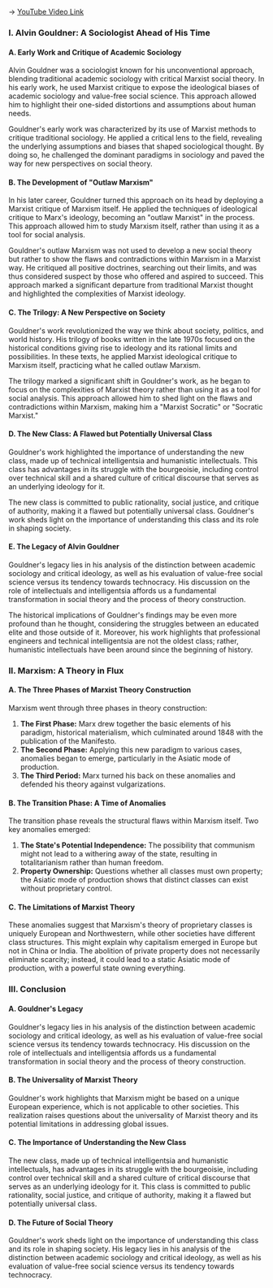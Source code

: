 -> [YouTube Video Link](https://www.youtube.com/watch?v=4MKSPk5AL-A&list=PL30RAv-0lkxGh5iMfRmZV8wEVeN50K06X&index=52&pp=iAQB)

### I. Alvin Gouldner: A Sociologist Ahead of His Time
#### A. Early Work and Critique of Academic Sociology

Alvin Gouldner was a sociologist known for his unconventional approach, blending traditional academic sociology with critical Marxist social theory. In his early work, he used Marxist critique to expose the ideological biases of academic sociology and value-free social science. This approach allowed him to highlight their one-sided distortions and assumptions about human needs.

Gouldner's early work was characterized by its use of Marxist methods to critique traditional sociology. He applied a critical lens to the field, revealing the underlying assumptions and biases that shaped sociological thought. By doing so, he challenged the dominant paradigms in sociology and paved the way for new perspectives on social theory.

#### B. The Development of "Outlaw Marxism"

In his later career, Gouldner turned this approach on its head by deploying a Marxist critique of Marxism itself. He applied the techniques of ideological critique to Marx's ideology, becoming an "outlaw Marxist" in the process. This approach allowed him to study Marxism itself, rather than using it as a tool for social analysis.

Gouldner's outlaw Marxism was not used to develop a new social theory but rather to show the flaws and contradictions within Marxism in a Marxist way. He critiqued all positive doctrines, searching out their limits, and was thus considered suspect by those who offered and aspired to succeed. This approach marked a significant departure from traditional Marxist thought and highlighted the complexities of Marxist ideology.

#### C. The Trilogy: A New Perspective on Society

Gouldner's work revolutionized the way we think about society, politics, and world history. His trilogy of books written in the late 1970s focused on the historical conditions giving rise to ideology and its rational limits and possibilities. In these texts, he applied Marxist ideological critique to Marxism itself, practicing what he called outlaw Marxism.

The trilogy marked a significant shift in Gouldner's work, as he began to focus on the complexities of Marxist theory rather than using it as a tool for social analysis. This approach allowed him to shed light on the flaws and contradictions within Marxism, making him a "Marxist Socratic" or "Socratic Marxist."

#### D. The New Class: A Flawed but Potentially Universal Class

Gouldner's work highlighted the importance of understanding the new class, made up of technical intelligentsia and humanistic intellectuals. This class has advantages in its struggle with the bourgeoisie, including control over technical skill and a shared culture of critical discourse that serves as an underlying ideology for it.

The new class is committed to public rationality, social justice, and critique of authority, making it a flawed but potentially universal class. Gouldner's work sheds light on the importance of understanding this class and its role in shaping society.

#### E. The Legacy of Alvin Gouldner

Gouldner's legacy lies in his analysis of the distinction between academic sociology and critical ideology, as well as his evaluation of value-free social science versus its tendency towards technocracy. His discussion on the role of intellectuals and intelligentsia affords us a fundamental transformation in social theory and the process of theory construction.

The historical implications of Gouldner's findings may be even more profound than he thought, considering the struggles between an educated elite and those outside of it. Moreover, his work highlights that professional engineers and technical intelligentsia are not the oldest class; rather, humanistic intellectuals have been around since the beginning of history.

### II. Marxism: A Theory in Flux
#### A. The Three Phases of Marxist Theory Construction

Marxism went through three phases in theory construction:

1.  **The First Phase:** Marx drew together the basic elements of his paradigm, historical materialism, which culminated around 1848 with the publication of the Manifesto.
2.  **The Second Phase:** Applying this new paradigm to various cases, anomalies began to emerge, particularly in the Asiatic mode of production.
3.  **The Third Period:** Marx turned his back on these anomalies and defended his theory against vulgarizations.

#### B. The Transition Phase: A Time of Anomalies

The transition phase reveals the structural flaws within Marxism itself. Two key anomalies emerged:

1.  **The State's Potential Independence:** The possibility that communism might not lead to a withering away of the state, resulting in totalitarianism rather than human freedom.
2.  **Property Ownership:** Questions whether all classes must own property; the Asiatic mode of production shows that distinct classes can exist without proprietary control.

#### C. The Limitations of Marxist Theory

These anomalies suggest that Marxism's theory of proprietary classes is uniquely European and Northwestern, while other societies have different class structures. This might explain why capitalism emerged in Europe but not in China or India. The abolition of private property does not necessarily eliminate scarcity; instead, it could lead to a static Asiatic mode of production, with a powerful state owning everything.

### III. Conclusion
#### A. Gouldner's Legacy

Gouldner's legacy lies in his analysis of the distinction between academic sociology and critical ideology, as well as his evaluation of value-free social science versus its tendency towards technocracy. His discussion on the role of intellectuals and intelligentsia affords us a fundamental transformation in social theory and the process of theory construction.

#### B. The Universality of Marxist Theory

Gouldner's work highlights that Marxism might be based on a unique European experience, which is not applicable to other societies. This realization raises questions about the universality of Marxist theory and its potential limitations in addressing global issues.

#### C. The Importance of Understanding the New Class

The new class, made up of technical intelligentsia and humanistic intellectuals, has advantages in its struggle with the bourgeoisie, including control over technical skill and a shared culture of critical discourse that serves as an underlying ideology for it. This class is committed to public rationality, social justice, and critique of authority, making it a flawed but potentially universal class.

#### D. The Future of Social Theory

Gouldner's work sheds light on the importance of understanding this class and its role in shaping society. His legacy lies in his analysis of the distinction between academic sociology and critical ideology, as well as his evaluation of value-free social science versus its tendency towards technocracy.